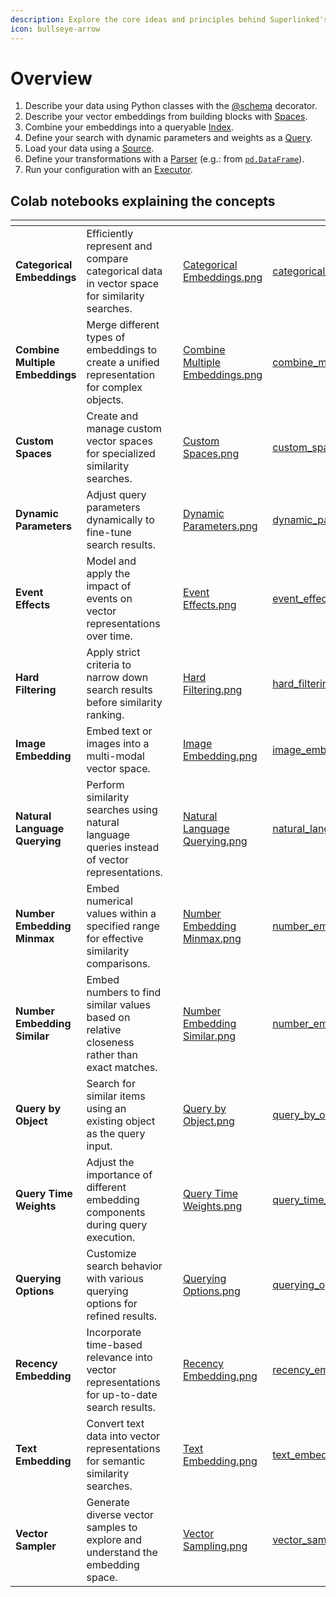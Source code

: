 ```yaml
---
description: Explore the core ideas and principles behind Superlinked's functionality..
icon: bullseye-arrow
---
```


# Overview


1. Describe your data using Python classes with the [@schema](../reference/common/schema/schema.md) decorator.
2. Describe your vector embeddings from building blocks with [Spaces](../reference/dsl/space/index.md).
3. Combine your embeddings into a queryable [Index](../reference/dsl/index/index.md).
4. Define your search with dynamic parameters and weights as a [Query](../reference/dsl/query/query.md).
5. Load your data using a [Source](../reference/dsl/source/index.md).
6. Define your transformations with a [Parser](https://docs.superlinked.com/reference/components/parser) (e.g.: from [`pd.DataFrame`](../reference/common/parser/dataframe_parser.md)). 
7. Run your configuration with an [Executor](../reference/dsl/executor/in_memory/in_memory_executor.md).


## Colab notebooks explaining the concepts

<table data-view="cards">
<thead>
<tr><th></th><th></th><th data-type="content-ref"></th><th data-hidden data-card-cover data-type="files"></th><th data-hidden data-card-target data-type="content-ref">
</th></tr>
</thead>
<tbody>
    <tr>
        <td><strong>Categorical Embeddings</strong></td>
        <td>Efficiently represent and compare categorical data in vector space for similarity searches.</td>
        <td></td>
        <td><a href="../.gitbook/assets/concept-thumbnails/Categorical Embeddings.png">Categorical Embeddings.png</a></td>
        <td><a href="https://colab.research.google.com/github/superlinked/superlinked/blob/main/notebook/feature/categorical_embedding.ipynb" target="_blank">categorical_embeddings</a></td>
    </tr>
    <tr>
        <td><strong>Combine Multiple Embeddings</strong></td>
        <td>Merge different types of embeddings to create a unified representation for complex objects.</td>
        <td></td>
        <td><a href="../.gitbook/assets/concept-thumbnails/Combine Multiple Embeddings.png">Combine Multiple Embeddings.png</a></td>
        <td><a href="https://colab.research.google.com/github/superlinked/superlinked/blob/main/notebook/feature/combine_multiple_embeddings.ipynb" target="_blank">combine_multiple_embeddings</a></td>
    </tr>
    <tr>
        <td><strong>Custom Spaces</strong></td>
        <td>Create and manage custom vector spaces for specialized similarity searches.</td>
        <td></td>
        <td><a href="../.gitbook/assets/concept-thumbnails/Custom Spaces.png">Custom Spaces.png</a></td>
        <td><a href="https://colab.research.google.com/github/superlinked/superlinked/blob/main/notebook/feature/custom_space.ipynb" target="_blank">custom_spaces</a></td>
    </tr>
    <tr>
        <td><strong>Dynamic Parameters</strong></td>
        <td>Adjust query parameters dynamically to fine-tune search results.</td>
        <td></td>
        <td><a href="../.gitbook/assets/concept-thumbnails/Dynamic Parameters.png">Dynamic Parameters.png</a></td>
        <td><a href="https://colab.research.google.com/github/superlinked/superlinked/blob/main/notebook/feature/dynamic_parameters.ipynb" target="_blank">dynamic_parameters</a></td>
    </tr>
    <tr>
        <td><strong>Event Effects</strong></td>
        <td>Model and apply the impact of events on vector representations over time.</td>
        <td></td>
        <td><a href="../.gitbook/assets/concept-thumbnails/Event Effects.png">Event Effects.png</a></td>
        <td><a href="https://colab.research.google.com/github/superlinked/superlinked/blob/main/notebook/feature/event_effects.ipynb" target="_blank">event_effects</a></td>
    </tr>
    <tr>
        <td><strong>Hard Filtering</strong></td>
        <td>Apply strict criteria to narrow down search results before similarity ranking.</td>
        <td></td>
        <td><a href="../.gitbook/assets/concept-thumbnails/Hard Filtering.png">Hard Filtering.png</a></td>
        <td><a href="https://colab.research.google.com/github/superlinked/superlinked/blob/main/notebook/feature/hard_filtering.ipynb" target="_blank">hard_filtering</a></td>
    </tr>
    <tr>
        <td><strong>Image Embedding</strong></td>
        <td>Embed text or images into a multi-modal vector space.</td>
        <td></td>
        <td><a href="../.gitbook/assets/concept-thumbnails/Image Embedding.png">Image Embedding.png</a></td>
        <td><a href="https://colab.research.google.com/github/superlinked/superlinked/blob/main/notebook/feature/image_embedding.ipynb" target="_blank">image_embedding</a></td>
    </tr>
    <tr>
        <td><strong>Natural Language Querying</strong></td>
        <td>Perform similarity searches using natural language queries instead of vector representations.</td>
        <td></td>
        <td><a href="../.gitbook/assets/concept-thumbnails/Natural Language Querying.png">Natural Language Querying.png</a></td>
        <td><a href="https://colab.research.google.com/github/superlinked/superlinked/blob/main/notebook/feature/natural_language_querying.ipynb" target="_blank">natural_language_querying</a></td>
    </tr>
    <tr>
        <td><strong>Number Embedding Minmax</strong></td>
        <td>Embed numerical values within a specified range for effective similarity comparisons.</td>
        <td></td>
        <td><a href="../.gitbook/assets/concept-thumbnails/Number Embedding Minmax.png">Number Embedding Minmax.png</a></td>
        <td><a href="https://colab.research.google.com/github/superlinked/superlinked/blob/main/notebook/feature/number_embedding_minmax.ipynb" target="_blank">number_embedding_minmax</a></td>
    </tr>
    <tr>
        <td><strong>Number Embedding Similar</strong></td>
        <td>Embed numbers to find similar values based on relative closeness rather than exact matches.</td>
        <td></td>
        <td><a href="../.gitbook/assets/concept-thumbnails/Number Embedding Similar.png">Number Embedding Similar.png</a></td>
        <td><a href="https://colab.research.google.com/github/superlinked/superlinked/blob/main/notebook/feature/number_embedding_similar.ipynb" target="_blank">number_embedding_similar</a></td>
    </tr>
    <tr>
        <td><strong>Query by Object</strong></td>
        <td>Search for similar items using an existing object as the query input.</td>
        <td></td>
        <td><a href="../.gitbook/assets/concept-thumbnails/Query by Object.png">Query by Object.png</a></td>
        <td><a href="https://colab.research.google.com/github/superlinked/superlinked/blob/main/notebook/feature/query_by_object.ipynb" target="_blank">query_by_object</a></td>
    </tr>
    <tr>
        <td><strong>Query Time Weights</strong></td>
        <td>Adjust the importance of different embedding components during query execution.</td>
        <td></td>
        <td><a href="../.gitbook/assets/concept-thumbnails/Query Time Weights.png">Query Time Weights.png</a></td>
        <td><a href="https://colab.research.google.com/github/superlinked/superlinked/blob/main/notebook/feature/query_time_weights.ipynb" target="_blank">query_time_weights</a></td>
    </tr>
    <tr>
        <td><strong>Querying Options</strong></td>
        <td>Customize search behavior with various querying options for refined results.</td>
        <td></td>
        <td><a href="../.gitbook/assets/concept-thumbnails/Querying Options.png">Querying Options.png</a></td>
        <td><a href="https://colab.research.google.com/github/superlinked/superlinked/blob/main/notebook/feature/querying_options.ipynb" target="_blank">querying_options</a></td>
    </tr>
    <tr>
        <td><strong>Recency Embedding</strong></td>
        <td>Incorporate time-based relevance into vector representations for up-to-date search results.</td>
        <td></td>
        <td><a href="../.gitbook/assets/concept-thumbnails/Recency Embedding.png">Recency Embedding.png</a></td>
        <td><a href="https://colab.research.google.com/github/superlinked/superlinked/blob/main/notebook/feature/recency_embedding.ipynb" target="_blank">recency_embedding</a></td>
    </tr>
    <tr>
        <td><strong>Text Embedding</strong></td>
        <td>Convert text data into vector representations for semantic similarity searches.</td>
        <td></td>
        <td><a href="../.gitbook/assets/concept-thumbnails/Text Embedding.png">Text Embedding.png</a></td>
        <td><a href="https://colab.research.google.com/github/superlinked/superlinked/blob/main/notebook/feature/text_embedding.ipynb" target="_blank">text_embedding</a></td>
    </tr>
    <tr>
        <td><strong>Vector Sampler</strong></td>
        <td>Generate diverse vector samples to explore and understand the embedding space.</td>
        <td></td>
        <td><a href="../.gitbook/assets/concept-thumbnails/Vector Sampling.png">Vector Sampling.png</a></td>
        <td><a href="https://colab.research.google.com/github/superlinked/superlinked/blob/main/notebook/feature/vector_sampler.ipynb" target="_blank">vector_sampler</a></td>
    </tr>

    
</tbody>
</table>